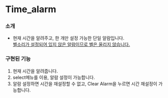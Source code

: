 <h1>Time_alarm</h1>
<h3>소개</h3>
<ul>
<li>
  현재 시간을 알려주고, 한 개만 설정 가능한 단일 알람입니다.<br>
</li>
<u>
  벨소리가 설정되어 있지 않은 알람이므로 벨은 울리지 않습니다.
</u>
</ul>
<h3> 구현된 기능</h3>
<ol>
  <li>현재 시간을 알려줍니다.</li>
  <li>select메뉴를 이용, 알람 설정이 가능합니다.</li>
  <li>알람 설정하면 시간을 재설정할 수 없고, Clear Alarm을 누르면 시간 재설정이 가능합니다.</li>
</ol>
